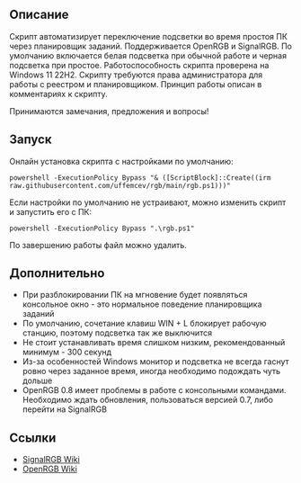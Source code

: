 ## Описание
Скрипт автоматизирует переключение подсветки во время простоя ПК через планировщик заданий. Поддерживается OpenRGB и SignalRGB. По умолчанию включается белая подсветка при обычной работе и черная подсветка при простое. Работоспособность скрипта проверена на Windows 11 22H2. Скрипту требуются права администратора для работы с реестром и планировщиком. Принцип работы описан в комментариях к скрипту.

Принимаются замечания, предложения и вопросы!

## Запуск
Онлайн установка скрипта с настройками по умолчанию:
```
powershell -ExecutionPolicy Bypass "& ([ScriptBlock]::Create((irm raw.githubusercontent.com/uffemcev/rgb/main/rgb.ps1)))"
```
Если настройки по умолчанию не устраивают, можно изменить скрипт и запустить его с ПК:
```
powershell -ExecutionPolicy Bypass ".\rgb.ps1"
```
По завершению работы файл можно удалить.

## Дополнительно
* При разблокировании ПК на мгновение будет появляться консольное окно - это нормальное поведение планировщика заданий
* По умолчанию, сочетание клавиш WIN + L блокирует рабочую станцию, поэтому подсветка так же выключится
* Не стоит устанавливать время слишком низким, рекомендованный минимум - 300 секунд
* Из-за особенностей Windows монитор и подсветка не всегда гаснут ровно через заданное время, иногда необходимо подождать чуть дольше
* OpenRGB 0.8 имеет проблемы в работе с консольными командами. Необходимо ждать обновления, пользоваться версией 0.7, либо перейти на SignalRGB

## Ссылки
* [SignalRGB Wiki](https://docs.signalrgb.com/application-url-s)
* [OpenRGB Wiki](https://openrgb-wiki.readthedocs.io/en/latest/Frequently-Asked-Questions)
